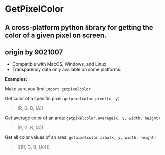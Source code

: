 # GetPixelColor

## A cross-platform python library for getting the color of a given pixel on screen.
## **origin by 9021007**


 - Compatible with MacOS, Windows, and Linux.
 - Transparency data only available on some platforms.
   
__Examples:__

Make sure you first `import getpixelcolor`

Get color of a specific pixel: `getpixelcolor.pixel(x, y)`

> (R, G, B, (A))

Get average color of an area: `getpixelcolor.average(x, y, width, height)`

> (R, G, B, (A))

Get all color values of an area: `getpixelcolor.area(x, y, width, height)`

> [[[R, G, B, (A)]]]
